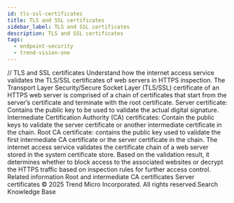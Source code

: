 ```yaml
---
id: tls-ssl-certificates
title: TLS and SSL certificates
sidebar_label: TLS and SSL certificates
description: TLS and SSL certificates
tags:
  - endpoint-security
  - trend-vision-one
---
```


/*<![CDATA[*/ $('#title').html($('meta[name=map-description]').attr('content')); /*]]>*/ TLS and SSL certificates Understand how the internet access service validates the TLS/SSL certificates of web servers in HTTPS inspection. The Transport Layer Security/Secure Socket Layer (TLS/SSL) certificate of an HTTPS web server is comprised of a chain of certificates that start from the server’s certificate and terminate with the root certificate. Server certificate: Contains the public key to be used to validate the actual digital signature. Intermediate Certification Authority (CA) certificates: Contain the public keys to validate the server certificate or another intermediate certificate in the chain. Root CA certificate: contains the public key used to validate the first intermediate CA certificate or the server certificate in the chain. The internet access service validates the certificate chain of a web server stored in the system certificate store. Based on the validation result, it determines whether to block access to the associated websites or decrypt the HTTPS traffic based on inspection rules for further access control. Related information Root and intermediate CA certificates Server certificates © 2025 Trend Micro Incorporated. All rights reserved.Search Knowledge Base